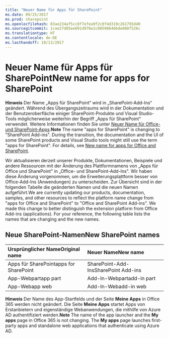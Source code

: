 ```yaml
---
title: "Neuer Name für Apps für SharePoint"
ms.date: 09/25/2017
ms.prod: sharepoint
ms.openlocfilehash: 83ae234af5cc8f7efea9f2c8f4d319c261795d40
ms.sourcegitcommit: 1cae27d85ee691d976e2c085986466de088f526c
ms.translationtype: HT
ms.contentlocale: de-DE
ms.lasthandoff: 10/13/2017
---
```

# <a name="new-name-for-apps-for-sharepoint"></a><span data-ttu-id="065dc-102">Neuer Name für Apps für SharePoint</span><span class="sxs-lookup"><span data-stu-id="065dc-102">New name for apps for SharePoint</span></span>

 <span data-ttu-id="065dc-p101">**Hinweis** Der Name „Apps für SharePoint“ wird in „SharePoint-Add-Ins“ geändert. Während des Übergangszeitraums wird in der Dokumentation und der Benutzeroberfläche einiger SharePoint-Produkte und Visual Studio-Tools möglicherweise weiterhin der Begriff „Apps für SharePoint“ verwendet. Weitere Informationen finden Sie unter [Neuer Name für Office- und SharePoint-Apps](new-name-for-apps-for-sharepoint.md#bk_newname).</span><span class="sxs-lookup"><span data-stu-id="065dc-p101">**Note**  The name "apps for SharePoint" is changing to "SharePoint Add-ins". During the transition, the documentation and the UI of some SharePoint products and Visual Studio tools might still use the term "apps for SharePoint". For details, see  [New name for apps for Office and SharePoint](new-name-for-apps-for-sharepoint.md#bk_newname).</span></span>
 

<span data-ttu-id="065dc-p102">Wir aktualisieren derzeit unserer Produkte, Dokumentationen, Beispiele und andere Ressourcen mit der Änderung des Plattformnamens von „Apps für Office und SharePoint" in „Office- und SharePoint-Add-Ins". Wir haben diese Änderung vorgenommen, um die Erweiterungsplattform besser von Office-Add-Ins (Anwendungen) zu unterscheiden. Zur Übersicht sind in der folgenden Tabelle die geänderten Namen und die neuen Namen aufgeführt.</span><span class="sxs-lookup"><span data-stu-id="065dc-p102">We are currently updating our products, documentation, samples, and other resources to reflect the platform name change from "apps for Office and SharePoint" to "Office and SharePoint Add-ins". We made this change to better distinguish the extension platform from Office Add-ins (applications). For your reference, the following table lists the names that are changing and the new names.</span></span>
 

## <a name="new-sharepoint-names"></a><span data-ttu-id="065dc-109">Neue SharePoint-Namen</span><span class="sxs-lookup"><span data-stu-id="065dc-109">New SharePoint names</span></span>
<span data-ttu-id="065dc-110"><a name="bk_newname"> </a></span><span class="sxs-lookup"><span data-stu-id="065dc-110"></span></span>



|<span data-ttu-id="065dc-111">**Ursprünglicher Name**</span><span class="sxs-lookup"><span data-stu-id="065dc-111">**Original name**</span></span>|<span data-ttu-id="065dc-112">**Neuer Name**</span><span class="sxs-lookup"><span data-stu-id="065dc-112">**New name**</span></span>|
|:-----|:-----|
|<span data-ttu-id="065dc-113">Apps für SharePoint</span><span class="sxs-lookup"><span data-stu-id="065dc-113">apps for SharePoint</span></span>|<span data-ttu-id="065dc-114">SharePoint-Add-Ins</span><span class="sxs-lookup"><span data-stu-id="065dc-114">SharePoint Add-ins</span></span>|
|<span data-ttu-id="065dc-115">App-Webpart</span><span class="sxs-lookup"><span data-stu-id="065dc-115">app part</span></span>|<span data-ttu-id="065dc-116">Add-In-Webpart</span><span class="sxs-lookup"><span data-stu-id="065dc-116">add-in part</span></span>|
|<span data-ttu-id="065dc-117">App-Web</span><span class="sxs-lookup"><span data-stu-id="065dc-117">app web</span></span>|<span data-ttu-id="065dc-118">Add-In-Web</span><span class="sxs-lookup"><span data-stu-id="065dc-118">add-in web</span></span>|

 <span data-ttu-id="065dc-p103">**Hinweis** Der Name des App-Startfelds und der Seite **Meine Apps** in Office 365 werden nicht geändert. Die Seite **Meine Apps** startet Apps von Erstanbietern und eigenständige Webanwendungen, die mithilfe von Azure AD authentifiziert werden.</span><span class="sxs-lookup"><span data-stu-id="065dc-p103">**Note**  The name of the app launcher and the  **My apps** page in Office 365 is not changing. The **My apps** page launches first-party apps and standalone web applications that authenticate using Azure AD.</span></span>
 


